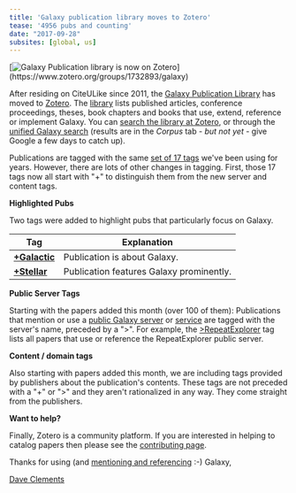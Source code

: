 ```yaml
---
title: 'Galaxy publication library moves to Zotero'
tease: '4956 pubs and counting'
date: "2017-09-28"
subsites: [global, us]
---
```

<div class="float-right">
[<img src="/images/logos/zotero-logo-small-trans.png" alt="Galaxy Publication library is now on Zotero" />](https://www.zotero.org/groups/1732893/galaxy)
</div>

After residing on CiteULike since 2011, the [Galaxy Publication Library](/publication-library/) has moved to [Zotero](https://www.zotero.org/). The [library](https://www.zotero.org/groups/galaxy) lists published articles, conference proceedings, theses, book chapters and books that use, extend, reference or implement Galaxy. You can [search the library at Zotero](https://www.zotero.org/groups/1732893/galaxy/items), or through the [unified Galaxy search](/search/) (results are in the *Corpus* tab - *but not yet* - give Google a few days to catch up).

Publications are tagged with the same [set of 17 tags](/publication-library/#tags) we've been using for years.  However, there are lots of other changes in tagging.  First, those 17 tags now all start with "+" to distinguish them from the new server and content tags.

**Highlighted Pubs**

Two tags were added to highlight pubs that particularly focus on Galaxy.

| Tag | Explanation |
| --- | --- |
| **[+Galactic](https://www.zotero.org/groups/galaxy/items/tag/+Galactic/)** | Publication is about Galaxy. |
| **[+Stellar](https://www.zotero.org/groups/galaxy/items/tag/+Stellar/)** | Publication features Galaxy prominently. |

**Public Server Tags**

Starting with the papers added this month (over 100 of them): Publications that mention or use a [public Galaxy server](/use/) or [service](/use/) are tagged with the server's name, preceded by a ">".  For example, the [>RepeatExplorer](https://www.zotero.org/groups/1732893/galaxy/tags/%3ERepeatExplorer) tag lists all papers that use or reference the RepeatExplorer public server.

**Content / domain tags**

Also starting with papers added this month, we are including tags provided by publishers about the publication's contents.  These tags are not preceded with a "+" or ">" and they aren't rationalized in any way. They come straight from the publishers.

**Want to help?**

Finally, Zotero is a community platform.  If you are interested in helping to catalog papers then please see the [contributing page](/publication-library/contribute/).

Thanks for using (and [mentioning and referencing](/citing-galaxy/) :-) Galaxy,

[Dave Clements](/people/dave-clements/)
